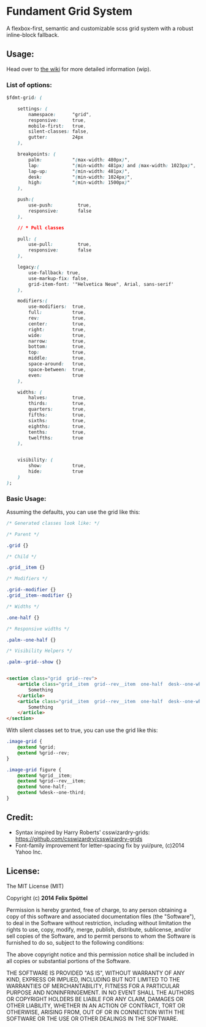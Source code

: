 # Fundament Grid System

A flexbox-first, semantic and customizable scss grid system with a robust inline-block fallback.

## Usage:

Head over to [the wiki](https://github.com/felics/fundament.grid/wiki) for more detailed information (wip).

### List of options:

```css
$fdmt-grid: (

    settings: (
        namespace:      "grid",
        responsive:     true,
        mobile-first:   true,
        silent-classes: false,
        gutter:         24px
    ),

    breakpoints: (
        palm:           "(max-width: 480px)",
        lap:            "(min-width: 481px) and (max-width: 1023px)",
        lap-up:         "(min-width: 481px)",
        desk:           "(min-width: 1024px)",
        high:           "(min-width: 1500px)"
    ),

    push:(
        use-push:         true,
        responsive:       false
    ),

    // * Pull classes

    pull: (
        use-pull:         true,
        responsive:       false
    ),

    legacy:(
        use-fallback: true,
        use-markup-fix: false,
        grid-item-font: '"Helvetica Neue", Arial, sans-serif'
    ),

    modifiers:(
        use-modifiers:  true,
        full:           true,
        rev:            true,
        center:         true,
        right:          true,
        wide:           true,
        narrow:         true,
        bottom:         true,
        top:            true,
        middle:         true,
        space-around:   true,
        space-between:  true,
        even:           true
    ),

    widths: (
        halves:         true,
        thirds:         true,
        quarters:       true,
        fifths:         true,
        sixths:         true,
        eighths:        true,
        tenths:         true,
        twelfths:       true
    ),


    visibility: (
        show:           true,
        hide:           true
    )
);
```

### Basic Usage:

Assuming the defaults, you can use the grid like this:

```css
/* Generated classes look like: */

/* Parent */

.grid {}

/* Child */

.grid__item {}

/* Modifiers */

.grid--modifier {}
.grid__item--modifier {}

/* Widths */

.one-half {}

/* Responsive widths */

.palm--one-half {}

/* Visibility Helpers */

.palm--grid--show {}

```

```html

<section class="grid  grid--rev">
    <article class="grid__item  grid--rev__item  one-half  desk--one-whole">
        Something
    </article>
    <article class="grid__item  grid--rev__item  one-half  desk--one-whole">
        Something
    </article>
</section>

```

With silent classes set to true, you can use the grid like this:

```css
.image-grid {
    @extend %grid;
    @extend %grid--rev;
}

.image-grid figure {
    @extend %grid__item;
    @extend %grid--rev__item;
    @extend %one-half;
    @extend %desk--one-third;
}

```

## Credit:

 - Syntax inspired by Harry Roberts' csswizardry-grids: https://github.com/csswizardry/csswizardry-grids
 - Font-family improvement for letter-spacing fix by yui/pure, (c)2014 Yahoo Inc.

## License:

The MIT License (MIT)

Copyright (c) **2014 Felix Spöttel**

Permission is hereby granted, free of charge, to any person obtaining a copy
of this software and associated documentation files (the "Software"), to deal
in the Software without restriction, including without limitation the rights
to use, copy, modify, merge, publish, distribute, sublicense, and/or sell
copies of the Software, and to permit persons to whom the Software is
furnished to do so, subject to the following conditions:

The above copyright notice and this permission notice shall be included in all
copies or substantial portions of the Software.

THE SOFTWARE IS PROVIDED "AS IS", WITHOUT WARRANTY OF ANY KIND, EXPRESS OR
IMPLIED, INCLUDING BUT NOT LIMITED TO THE WARRANTIES OF MERCHANTABILITY,
FITNESS FOR A PARTICULAR PURPOSE AND NONINFRINGEMENT. IN NO EVENT SHALL THE
AUTHORS OR COPYRIGHT HOLDERS BE LIABLE FOR ANY CLAIM, DAMAGES OR OTHER
LIABILITY, WHETHER IN AN ACTION OF CONTRACT, TORT OR OTHERWISE, ARISING FROM,
OUT OF OR IN CONNECTION WITH THE SOFTWARE OR THE USE OR OTHER DEALINGS IN THE
SOFTWARE.